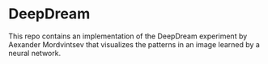 # DeepDream

This repo contains an implementation of the DeepDream experiment by Aexander Mordvintsev that visualizes the patterns in an image learned by a neural network.
